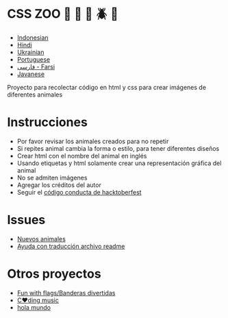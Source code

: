 # CSS ZOO :pig: :frog: :bee: :beetle: :lion:

- [Indonesian](https://github.com/xaca/css_zoo/blob/master/readme_indonesian.md)
- [Hindi](https://github.com/xaca/css_zoo/blob/master/readme_hindi.md)
- [Ukrainian](https://github.com/xaca/css_zoo/blob/master/readme_ukrainian.md)
- [Portuguese](https://github.com/xaca/css_zoo/blob/master/README_por.md)
- [فارسی - Farsi](https://github.com/xaca/css_zoo/blob/master/README_Farsi.md)
- [Javanese](https://github.com/xaca/css_zoo/blob/master/readme_javanese.md)

Proyecto para recolectar código en html y css para crear imágenes de diferentes animales

# Instrucciones

- Por favor revisar los animales creados para no repetir
- Si repites animal cambia la forma o estilo, para tener diferentes diseños
- Crear html con el nombre del animal en inglés
- Usando etiquetas y html solamente crear una representación gráfica del animal
- No se admiten imágenes
- Agregar los créditos del autor
- Seguir el [código conducta de hacktoberfest](https://docs.google.com/document/d/1gFKOhyUqMZzrZcbq8A_TpO5x9J9HK6agv70awCH8pyI/edit)

# Issues

- [Nuevos animales](https://github.com/xaca/css_zoo/issues/2)
- [Ayuda con traducción archivo readme](https://github.com/xaca/css_zoo/issues/1)

# Otros proyectos

- [Fun with flags/Banderas divertidas](https://github.com/xaca/juego_banderas)
- [C:heart:ding music](https://github.com/xaca/coding-music)
- [hola mundo](https://github.com/xaca/holamundo.co)
